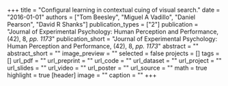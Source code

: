 +++
title = "Configural learning in contextual cuing of visual search."
date = "2016-01-01"
authors = ["Tom Beesley", "Miguel A Vadillo", "Daniel Pearson", "David R Shanks"]
publication_types = ["2"]
publication = "Journal of Experimental Psychology: Human Perception and Performance, (42), 8, _pp. 1173_"
publication_short = "Journal of Experimental Psychology: Human Perception and Performance, (42), 8, _pp. 1173_"
abstract = ""
abstract_short = ""
image_preview = ""
selected = false
projects = []
tags = []
url_pdf = ""
url_preprint = ""
url_code = ""
url_dataset = ""
url_project = ""
url_slides = ""
url_video = ""
url_poster = ""
url_source = ""
math = true
highlight = true
[header]
image = ""
caption = ""
+++
